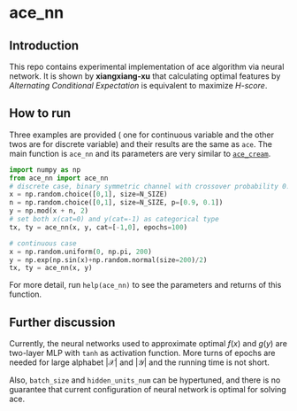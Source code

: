 # ace_nn

## Introduction

This repo contains experimental implementation of ace algorithm via neural network. It is shown by **xiangxiang-xu** that calculating optimal features by *Alternating Conditional Expectation* is equivalent to maximize *H-score*. 

## How to run

Three examples are provided ( one for continuous variable and the other twos are for discrete variable) and their results are the same as `ace`. The main function is `ace_nn` and its parameters are very similar to [`ace_cream`](https://github.com/zhaofeng-shu33/ace_cream). 

```python
import numpy as np
from ace_nn import ace_nn
# discrete case, binary symmetric channel with crossover probability 0.1
x = np.random.choice([0,1], size=N_SIZE)
n = np.random.choice([0,1], size=N_SIZE, p=[0.9, 0.1])
y = np.mod(x + n, 2)
# set both x(cat=0) and y(cat=-1) as categorical type
tx, ty = ace_nn(x, y, cat=[-1,0], epochs=100)

# continuous case
x = np.random.uniform(0, np.pi, 200)
y = np.exp(np.sin(x)+np.random.normal(size=200)/2)
tx, ty = ace_nn(x, y)
```

For more detail, run `help(ace_nn)` to see the parameters and returns of this function.

## Further discussion

Currently, the neural networks used to approximate optimal $f(x)$ and $g(y)$ are two-layer MLP with `tanh` as activation function. More turns of epochs are needed for large alphabet  $|\mathcal{X}|$ and  $|\mathcal{Y}|$ and the running time is not short.

Also, `batch_size` and `hidden_units_num` can be hypertuned, and there is no guarantee that current configuration of neural network is optimal for solving ace.